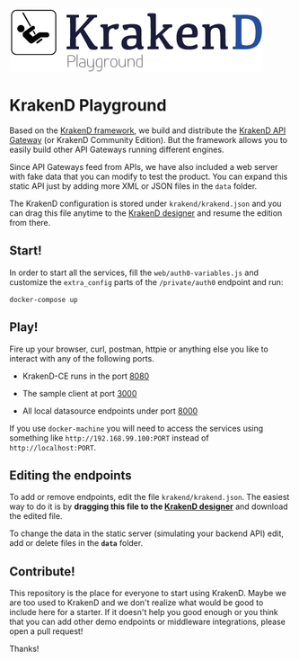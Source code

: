 ![KrakenD Playground logo](logo.png)

KrakenD Playground
====

Based on the [KrakenD framework](https://github.com/devopsfaith/krakend), we build and distribute the [KrakenD API Gateway](http://wwww.krakend.io) (or KrakenD Community Edition). But the framework allows you to easily build other API Gateways running different engines.

Since API Gateways feed from APIs, we have also included a web server with fake data that you can modify to test the product. You can expand this static API just by adding more XML or JSON files in the `data` folder.

The KrakenD configuration is stored under `krakend/krakend.json` and you can drag this file anytime to the [KrakenD designer](http://www.krakend.io/designer/) and resume the edition from there.

## Start!

In order to start all the services, fill the `web/auth0-variables.js` and customize the `extra_config` parts of the `/private/auth0` endpoint and run:

    docker-compose up

## Play!

Fire up your browser, curl, postman, httpie or anything else you like to interact with any of the following ports.

- KrakenD-CE runs in the port [8080](http://localhost:8080)

- The sample client at port [3000](http://localhost:3000)

- All local datasource endpoints under port [8000](http://localhost:8000)

If you use `docker-machine` you will need to access the services using something like `http://192.168.99.100:PORT` instead of `http://localhost:PORT`.

## Editing the endpoints

To add or remove endpoints, edit the file `krakend/krakend.json`. The easiest way to do it is by **dragging this file to the [KrakenD designer](http://www.krakend.io/designer/)** and download the edited file.

To change the data in the static server (simulating your backend API) edit, add or delete files in the **`data`** folder.

## Contribute!
This repository is the place for everyone to start using KrakenD. Maybe we are too used to KrakenD and we don't realize what would be good to include here for a starter. If it doesn't help you good enough or you think that you can add other demo endpoints or middleware integrations, please open a pull request!

Thanks!
